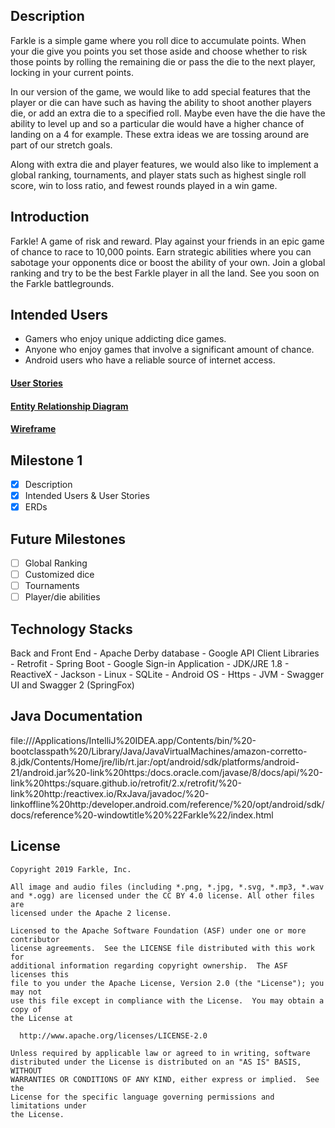 ## Description
Farkle is a simple game where you roll dice to accumulate points. When your die give you points
you set those aside and choose whether to risk those points by rolling the remaining die or pass
the die to the next player, locking in your current points. 

In our version of the game, we would like to add special features that the player or die can have 
such as having the ability to shoot another players die, or add an extra die to a specified 
roll. Maybe even have the die have the ability to level up and so a particular die would have a 
higher chance of landing on a 4 for example. These extra ideas we are tossing around are part 
of our stretch goals. 

Along with extra die and player features, we would also like to implement a global ranking, 
tournaments, and player stats such as highest single roll score, win to loss ratio, and fewest 
rounds played in a win game.

## Introduction
Farkle! A game of risk and reward. Play against your friends in an epic game of chance to race to
10,000 points. Earn strategic abilities where you can sabotage your opponents dice or boost the 
ability of your own. Join a global ranking and try to be the best Farkle player in all the land. See
you soon on the Farkle battlegrounds. 

## Intended Users
* Gamers who enjoy unique addicting dice games.
* Anyone who enjoy games that involve a significant amount of chance.
* Android users who have a reliable source of internet access.

#### [User Stories](docs/user-stories.md)

#### [Entity Relationship Diagram](docs/erd.md)

#### [Wireframe](docs/wireframe.png)

## Milestone 1
* [x] Description
* [x] Intended Users &amp; User Stories
* [x] ERDs

## Future Milestones
* [ ] Global Ranking
* [ ] Customized dice
* [ ] Tournaments
* [ ] Player/die abilities

## Technology Stacks

Back and Front End 
    - Apache Derby database
    - Google API Client Libraries
    - Retrofit 
    - Spring Boot
    - Google Sign-in Application
    - JDK/JRE 1.8
    - ReactiveX
    - Jackson 
    - Linux
    - SQLite
    - Android OS
    - Https
    - JVM
    - Swagger UI and Swagger 2 (SpringFox)
    

## Java Documentation 



file:///Applications/IntelliJ%20IDEA.app/Contents/bin/%20-bootclasspath%20/Library/Java/JavaVirtualMachines/amazon-corretto-8.jdk/Contents/Home/jre/lib/rt.jar:/opt/android/sdk/platforms/android-21/android.jar%20-link%20https:/docs.oracle.com/javase/8/docs/api/%20-link%20https:/square.github.io/retrofit/2.x/retrofit/%20-link%20http:/reactivex.io/RxJava/javadoc/%20-linkoffline%20http:/developer.android.com/reference/%20/opt/android/sdk/docs/reference%20-windowtitle%20%22Farkle%22/index.html
    
    
 
  License
  -------
    
    Copyright 2019 Farkle, Inc.
    
    All image and audio files (including *.png, *.jpg, *.svg, *.mp3, *.wav
    and *.ogg) are licensed under the CC BY 4.0 license. All other files are
    licensed under the Apache 2 license.
    
    Licensed to the Apache Software Foundation (ASF) under one or more contributor
    license agreements.  See the LICENSE file distributed with this work for
    additional information regarding copyright ownership.  The ASF licenses this
    file to you under the Apache License, Version 2.0 (the "License"); you may not
    use this file except in compliance with the License.  You may obtain a copy of
    the License at
    
      http://www.apache.org/licenses/LICENSE-2.0
    
    Unless required by applicable law or agreed to in writing, software
    distributed under the License is distributed on an "AS IS" BASIS, WITHOUT
    WARRANTIES OR CONDITIONS OF ANY KIND, either express or implied.  See the
    License for the specific language governing permissions and limitations under
    the License.

    
    


